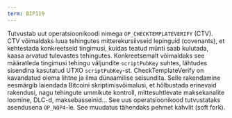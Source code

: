 ```yaml
---
term: BIP119
---
```


Tutvustab uut operatsioonikoodi nimega `OP_CHECKTEMPLATEVERIFY` (CTV). CTV võimaldaks luua tehingutes mitterekursiivseid lepinguid (covenants), et kehtestada konkreetseid tingimusi, kuidas teatud münti saab kulutada, kaasa arvatud tulevastes tehingutes. Konkreetsemalt võimaldaks see määratleda tingimusi tehingu väljundite `scriptPubKey` suhtes, lähtudes sisendina kasutatud UTXO `scriptPubKey`-st. CheckTemplateVerify on kavandatud olema lihtne ja ilma dünaamilise seisundita. Selle rakendamine eesmärgib laiendada Bitcoini skriptimisvõimalusi, et hõlbustada erinevaid rakendusi, nagu tehingute ummikute kontroll, mittesuhtlevate maksekanalite loomine, DLC-d, maksebasseinid... See uus operatsioonikood tutvustataks asendusena `OP_NOP4`-le. See muudatus tähendaks pehmet kahvlit (soft fork).